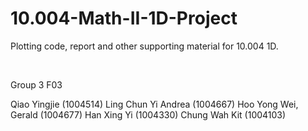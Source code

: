 # 10.004-Math-II-1D-Project
Plotting code, report and other supporting material for 10.004 1D.


<br />

Group 3 F03

Qiao Yingjie (1004514)
Ling Chun Yi Andrea  (1004667)
Hoo Yong Wei, Gerald (1004677)
Han Xing Yi (1004330)
Chung Wah Kit (1004103)



